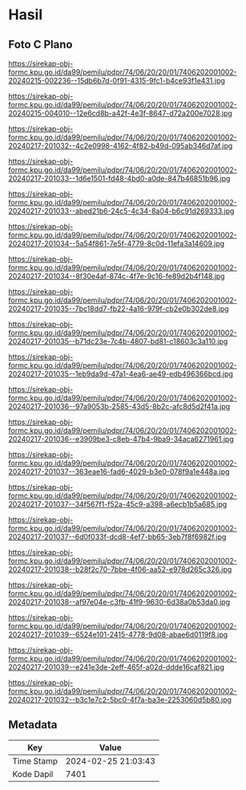 # Hasil

## Foto C Plano

https://sirekap-obj-formc.kpu.go.id/da99/pemilu/pdpr/74/06/20/20/01/7406202001002-20240215-002236--15db6b7d-0f91-4315-9fc1-b4ce93f1e431.jpg

https://sirekap-obj-formc.kpu.go.id/da99/pemilu/pdpr/74/06/20/20/01/7406202001002-20240215-004010--12e6cd8b-a42f-4e3f-8647-d72a200e7028.jpg

https://sirekap-obj-formc.kpu.go.id/da99/pemilu/pdpr/74/06/20/20/01/7406202001002-20240217-201032--4c2e0998-4162-4f82-b49d-095ab346d7af.jpg

https://sirekap-obj-formc.kpu.go.id/da99/pemilu/pdpr/74/06/20/20/01/7406202001002-20240217-201033--1d6e1501-fd48-4bd0-a0de-847b46851b96.jpg

https://sirekap-obj-formc.kpu.go.id/da99/pemilu/pdpr/74/06/20/20/01/7406202001002-20240217-201033--abed21b6-24c5-4c34-8a04-b6c91d269333.jpg

https://sirekap-obj-formc.kpu.go.id/da99/pemilu/pdpr/74/06/20/20/01/7406202001002-20240217-201034--5a54f861-7e5f-4779-8c0d-11efa3a14609.jpg

https://sirekap-obj-formc.kpu.go.id/da99/pemilu/pdpr/74/06/20/20/01/7406202001002-20240217-201034--8f30e4af-874c-4f7e-9c16-fe89d2b4f148.jpg

https://sirekap-obj-formc.kpu.go.id/da99/pemilu/pdpr/74/06/20/20/01/7406202001002-20240217-201035--7bc18dd7-fb22-4a16-979f-cb2e0b302de8.jpg

https://sirekap-obj-formc.kpu.go.id/da99/pemilu/pdpr/74/06/20/20/01/7406202001002-20240217-201035--b71dc23e-7c4b-4807-bd81-c18603c3a110.jpg

https://sirekap-obj-formc.kpu.go.id/da99/pemilu/pdpr/74/06/20/20/01/7406202001002-20240217-201035--1eb9da9d-47a1-4ea6-ae49-edb496366bcd.jpg

https://sirekap-obj-formc.kpu.go.id/da99/pemilu/pdpr/74/06/20/20/01/7406202001002-20240217-201036--97a9053b-2585-43d5-8b2c-afc8d5d2f41a.jpg

https://sirekap-obj-formc.kpu.go.id/da99/pemilu/pdpr/74/06/20/20/01/7406202001002-20240217-201036--e3909be3-c8eb-47b4-9ba9-34aca6271961.jpg

https://sirekap-obj-formc.kpu.go.id/da99/pemilu/pdpr/74/06/20/20/01/7406202001002-20240217-201037--363eae16-fad6-4029-b3e0-078f9a1e448a.jpg

https://sirekap-obj-formc.kpu.go.id/da99/pemilu/pdpr/74/06/20/20/01/7406202001002-20240217-201037--34f567f1-f52a-45c9-a398-a6ecb1b5a685.jpg

https://sirekap-obj-formc.kpu.go.id/da99/pemilu/pdpr/74/06/20/20/01/7406202001002-20240217-201037--6d0f033f-dcd8-4ef7-bb65-3eb7f8f6982f.jpg

https://sirekap-obj-formc.kpu.go.id/da99/pemilu/pdpr/74/06/20/20/01/7406202001002-20240217-201038--b28f2c70-7bbe-4f06-aa52-e978d265c326.jpg

https://sirekap-obj-formc.kpu.go.id/da99/pemilu/pdpr/74/06/20/20/01/7406202001002-20240217-201038--af97e04e-c3fb-41f9-9630-6d38a0b53da0.jpg

https://sirekap-obj-formc.kpu.go.id/da99/pemilu/pdpr/74/06/20/20/01/7406202001002-20240217-201039--6524e101-2415-4778-9d08-abae6d0119f8.jpg

https://sirekap-obj-formc.kpu.go.id/da99/pemilu/pdpr/74/06/20/20/01/7406202001002-20240217-201039--e241e3de-2eff-465f-a02d-ddde16caf821.jpg

https://sirekap-obj-formc.kpu.go.id/da99/pemilu/pdpr/74/06/20/20/01/7406202001002-20240217-201032--b3c1e7c2-5bc0-4f7a-ba3e-2253060d5b80.jpg


## Metadata

| Key        | Value               |
| ---------- | ------------------- |
| Time Stamp | 2024-02-25 21:03:43 |
| Kode Dapil | 7401                |



